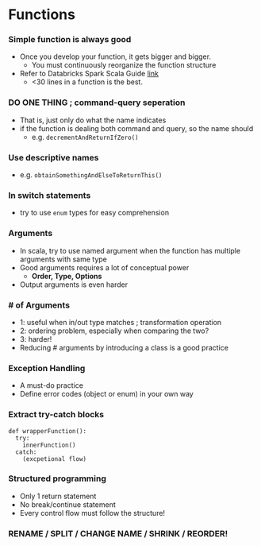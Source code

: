 # Functions

### Simple function is always good
- Once you develop your function, it gets bigger and bigger.
  - You must continuously reorganize the function structure
- Refer to Databricks Spark Scala Guide [link](https://github.com/databricks/scala-style-guide#naming)
  - <30 lines in a function is the best.
  
### DO ONE THING ; command-query seperation
- That is, just only do what the name indicates
- if the function is dealing both command and query, so the name should
  - e.g. `decrementAndReturnIfZero()`

### Use descriptive names
- e.g. `obtainSomethingAndElseToReturnThis()`

### In switch statements
- try to use `enum` types for easy comprehension

### Arguments
- In scala, try to use named argument when the function has multiple arguments with same type
- Good arguments requires a lot of conceptual power
  - **Order, Type, Options**
- Output arguments is even harder

### # of Arguments
- 1: useful when in/out type matches ; transformation operation
- 2: ordering problem, especially when comparing the two?
- 3: harder!
- Reducing # arguments by introducing a class is a good practice

### Exception Handling
- A must-do practice
- Define error codes (object or enum) in your own way

### Extract try-catch blocks
```
def wrapperFunction():
  try:
    innerFunction()
  catch:
    (excpetional flow)
```

### Structured programming
- Only 1 return statement
- No break/continue statement
- Every control flow must follow the structure!

### RENAME / SPLIT / CHANGE NAME / SHRINK / REORDER!
